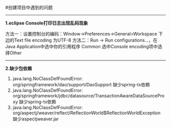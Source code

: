 #创建项目中遇到的问题

---
**1.eclipse Console打印日志出现乱码现象**

方法一：设置控制台的编码：Window->Preferences->General>Workspace 下边的Text file encoding  为UTF-8
方法二：Run -> Run configurations...，在Java Application中选中你的引用程序 Common 选中Console encoding项中选择Other

---
**2.缺少包依赖**

1. java.lang.NoClassDefFoundError: org/springframework/dao/support/DaoSupport  缺少spring-tx依赖
2. java.lang.NoClassDefFoundError: org/springframework/jdbc/datasource/TransactionAwareDataSourceProxy 缺少spring-tx依赖
3. java.lang.NoClassDefFoundError: org/aspectj/weaver/reflect/ReflectionWorld$ReflectionWorldException 缺少aspectjweaver.jar

